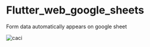 # Flutter_web_google_sheets
Form data automatically appears on google sheet


<img src="https://i.imgur.com/0XFG2Hz.jpg" alt="caci">
